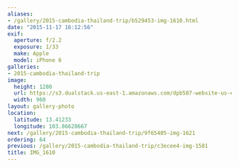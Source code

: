 ```yaml
---
aliases:
- /gallery/2015-cambodia-thailand-trip/b529453-img-1610.html
date: "2015-11-17 16:12:56"
exif:
  aperture: f/2.2
  exposure: 1/33
  make: Apple
  model: iPhone 6
galleries:
- 2015-cambodia-thailand-trip
image:
  height: 1280
  url: https://s3.dualstack.us-east-1.amazonaws.com/dpb587-website-us-east-1/asset/gallery/2015-cambodia-thailand-trip/b529453-img-1610~1280.jpg
  width: 960
layout: gallery-photo
location:
  latitude: 13.41233
  longitude: 103.86628667
next: /gallery/2015-cambodia-thailand-trip/9f65405-img-1621
ordering: 64
previous: /gallery/2015-cambodia-thailand-trip/c3ecee4-img-1581
title: IMG_1610
---
```

